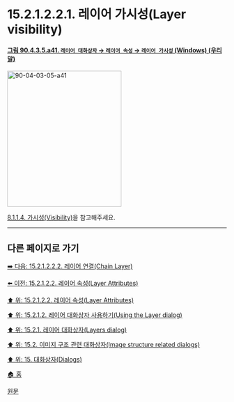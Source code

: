 # 15.2.1.2.2.1. 레이어 가시성(Layer visibility)

<a id="90-04-03-05-a41"></a>

#### [그림 90.4.3.5.a41. `레이어 대화상자` → `레이어 속성` → `레이어 가시성` (Windows) (우리말)](./90-04-03-05-visibility.md#90-04-03-05-a41)
<img width="262" height="312" alt="90-04-03-05-a41" src="https://github.com/wonder13662/gimp/assets/15767104/a2eebcd7-de61-471c-b261-ff3f1ed51713" />

[8.1.1.4. 가시성(Visibility)](./08-01-01-04-visibility.md)을 참고해주세요.

***

## 다른 페이지로 가기

[➡️ 다음: 15.2.1.2.2.2. 레이어 연결(Chain Layer)](./15-02-01-02-02-02-chain_layers.md)

[⬅️ 이전: 15.2.1.2.2. 레이어 속성(Layer Attributes)](./15-02-01-02-02-00-layer_attributes.md)

[⬆️ 위: 15.2.1.2.2. 레이어 속성(Layer Attributes)](./15-02-01-02-02-00-layer_attributes.md)

[⬆️ 위: 15.2.1.2. 레이어 대화상자 사용하기(Using the Layer dialog)](./15-02-01-02-00-using_the_layer_dialog.md)

[⬆️ 위: 15.2.1. 레이어 대화상자(Layers dialog)](./15-02-01-00-layers-dialog.md)

[⬆️ 위: 15.2. 이미지 구조 관련 대화상자(Image structure related dialogs)](./15-02-00-image-structure-related-dialogs.md)

[⬆️ 위: 15. 대화상자(Dialogs)](./15-00-dialogs.md)

[🏠 홈](./00-home.md)

[원문](https://docs.gimp.org/2.10/ko/gimp-dialogs-structure.html#gimp-layer-attributes)